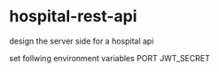 # hospital-rest-api
design the server side for a hospital api

set follwing environment variables
PORT
JWT_SECRET